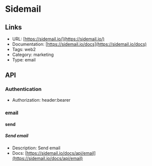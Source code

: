 # Sidemail

## Links

* URL: [https://sidemail.io/](https://sidemail.io/)
* Documentation: [https://sidemail.io/docs](https://sidemail.io/docs)
* Tags: web2
* Category: marketing
* Type: email

## API

### Authentication

* Authorization: header:bearer

### email

#### send

##### Send email

* Description: Send email
* Docs: [https://sidemail.io/docs/api/email](https://sidemail.io/docs/api/email)
